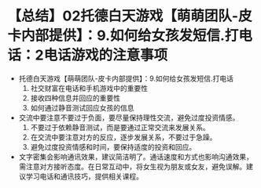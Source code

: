 # 【总结】02托德白天游戏【萌萌团队-皮卡内部提供】：9.如何给女孩发短信.打电话：2电话游戏的注意事项

-   托德白天游戏【萌萌团队-皮卡内部提供】：9.如何给女孩发短信.打电话
    1.  社交财富在电话和手机游戏中的重要性
    2.  接收四种信息并回应的重要性
    3.  如何通过静音测试回应女孩的信息
-   交流中要注意不要过于负面，要尽量保持理性交流，避免过度投资情感。
    1.  不要过于依赖静音测试，而是要通过正常交流来发展关系。
    2.  在交流中要注意对方的反应，逐步发展关系，不要过于急躁。
    3.  避免过度投资情感和时间，要保持适度的投资和回应。
-   文字密集会影响通讯效果，建议简洁明了。通话速度和方式也影响沟通效果，需注意对方接听态度。在日常互动中，将女生视为朋友或女友，避免误解。建议学习电话和通讯技巧，提供相关课程。